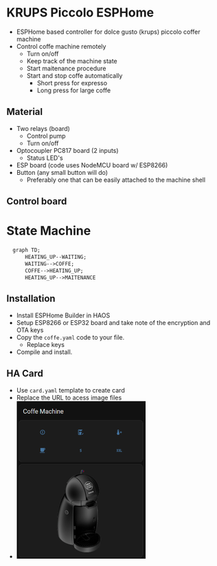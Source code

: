 # KRUPS Piccolo ESPHome
 - ESPHome based controller for dolce gusto (krups) piccolo coffer machine
 - Control coffe machine remotely
   - Turn on/off
   - Keep track of the machine state
   - Start maitenance procedure
   - Start and stop coffe automatically
     - Short press for expresso
     - Long press for large coffe

## Material
 - Two relays (board)
   - Control pump
   - Turn on/off
 - Optocoupler PC817 board (2 inputs)
   - Status LED's
 - ESP board (code uses NodeMCU board w/ ESP8266)
 - Button (any small button will do)
   - Preferably one that can be easily attached to the machine shell

## Control board
 

# State Machine
```mermaid
  graph TD;
      HEATING_UP--WAITING;
      WAITING-->COFFE;
      COFFE-->HEATING_UP;
      HEATING_UP-->MAITENANCE
```


## Installation 
 - Install ESPHome Builder in HAOS
 - Setup ESP8266 or ESP32 board and take note of the encryption and OTA keys
 - Copy the `coffe.yaml` code to your file.
   - Replace keys
 - Compile and install.

## HA Card

 - Use `card.yaml` template to create card
 - Replace the URL to acess image files
 - <img src="readme/card.png" width=300>
